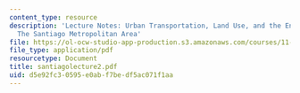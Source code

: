 ```yaml
---
content_type: resource
description: 'Lecture Notes: Urban Transportation, Land Use, and the Environment :
  The Santiago Metropolitan Area'
file: https://ol-ocw-studio-app-production.s3.amazonaws.com/courses/11-943j-urban-transportation-land-use-and-the-environment-spring-2002/d5e92fc30595e0abf7bedf5ac071f1aa_santiagolecture2.pdf
file_type: application/pdf
resourcetype: Document
title: santiagolecture2.pdf
uid: d5e92fc3-0595-e0ab-f7be-df5ac071f1aa
---
```


